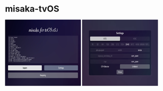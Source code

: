 # misaka-tvOS
<img src="https://raw.githubusercontent.com/straight-tamago/misaka-tvOS/main/01.png" alt="Misaka" height="220" width="250"/>
<img src="https://raw.githubusercontent.com/straight-tamago/misaka-tvOS/main/02.png" alt="Misaka" height="220" width="250"/>
